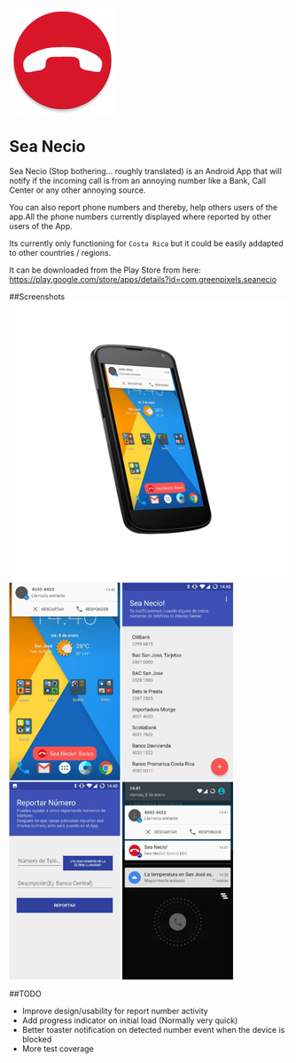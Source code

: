 ![Sea Necio](web/ic_launcher.png)
# Sea Necio
Sea Necio (Stop bothering... roughly translated) is an Android App that will notify if the incoming call is from an annoying number like a Bank, Call Center or any other annoying source.

You can also report phone numbers and thereby, help others users of the app.All the phone numbers currently displayed where reported by other users of the App.

Its currently only functioning for `Costa Rica` but it could be easily addapted to other countries / regions.

It can be downloaded from the Play Store from here: https://play.google.com/store/apps/details?id=com.greenpixels.seanecio

##Screenshots
![NexusAngle](web/ss1_nexus4_angle1.png)
<img src="web/ss1.png" width="200">
<img src="web/ss2.png" width="200">
<img src="web/ss3.png" width="200">
<img src="web/ss4.png" width="200">

##TODO
* Improve design/usability for report number activity
* Add progress indicator on initial load (Normally very quick)
* Better toaster notification on detected number event when the device is blocked
* More test coverage
